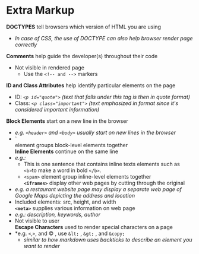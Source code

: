 # Extra Markup  
  
**DOCTYPES** tell browsers which version of HTML you are using  
- *In case of CSS, the use of DOCTYPE can also help browser render page correctly*  

**Comments** help guide the developer(s) throughout their code  
- Not visible in rendered page   
  - Use the `<!-- and -->` markers  

**ID and Class Attributes** help identify particular elements on the page  
- ID: *`<p id="quote">` (text that falls under this tag is then in quote format)*  
- Class: *`<p class="important">` (text emphasized in format since it's considered important information)*  

**Block Elements** start on a new line in the browser   
- *e.g. `<header>` and `<body>` usually start on new lines in the browser*  
- `<div> element groups block-level elements together  
**Inline Elements** continue on the same line   
- *e.g.:*
  - This is one sentence that contains inline texts elements such as `<b>`to make a word in bold `</b>`.  
  - `<span>` element group inline-level elements together  
**`<iframes>`** display other web pages by cutting through the original
- *e.g. a restaurant website page may display a separate web page of Google Maps depicting the address and location*  
- Included elements: src, height, and width  
**`<meta>`** supplies various information on web page  
- *e.g.: description, keywords, author*  
- Not visible to user  
**Escape Characters** used to render special characters on a page
- *e.g. `<`,`>`, and &copy; , use `&lt;` , `&gt;` , and `&copy;`
  - *similar to how markdown uses backticks to describe an element you want to render* 
